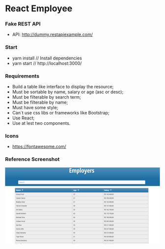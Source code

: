 # React Employee

### Fake REST API
- API: http://dummy.restapiexample.com/

### Start

- yarn  install  // Install dependencies
- yarn  start  // http://localhost:3000/

### Requirements
- Build a table like interface to display the resource;
- Must be sortable by name, salary or age (asc or desc);
- Must be filterable by search term;
- Must be filterable by name;
- Must have some style;
- Can`t use css libs or frameworks like Bootstrap;
- Use React;
- Use at lest two components.

### Icons

- https://fontawesome.com/


### Reference Screenshot

![React Employee](/docs/screenshot.png)
